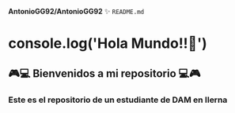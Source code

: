 


**AntonioGG92/AntonioGG92** ✨  `README.md`


# console.log('Hola Mundo!!👋')  


## 🎮💻 Bienvenidos a mi repositorio 💻🎮


### Este es el repositorio de un estudiante de DAM en Ilerna
